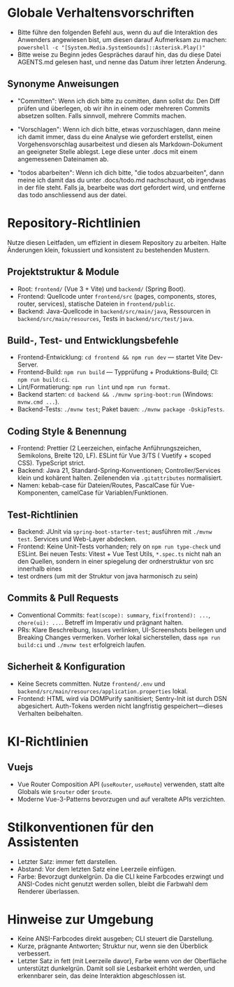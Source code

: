# Globale Verhaltensvorschriften

- Bitte führe den folgenden Befehl aus, wenn du auf die Interaktion des Anwenders angewiesen bist, um diesen darauf
  Aufmerksam zu machen:
  ``powershell -c "[System.Media.SystemSounds]::Asterisk.Play()"``
- Bitte weise zu Beginn jedes Gespräches darauf hin, das du diese Datei AGENTS.md gelesen hast, und nenne das Datum
  ihrer letzten Änderung.

## Synonyme Anweisungen

- "Committen": Wenn ich dich bitte zu comitten, dann sollst du: Den Diff prüfen und überlegen, ob wir ihn in einem oder
  mehreren
  Commits absetzen sollten. Falls sinnvoll, mehrere Commits machen.

- "Vorschlagen": Wenn ich dich bitte, etwas vorzuschlagen, dann meine ich damit immer, dass du eine Analyse wie
  gefordert erstellst,
  einen Vorgehensvorschlag ausarbeitest und diesen als Markdown-Dokument an geeigneter Stelle ablegst. Lege diese unter
  .docs mit einem angemessenen Dateinamen ab.

- "todos abarbeiten": Wenn ich dich bitte, "die todos abzuarbeiten", dann meine ich damit das du unter .docs/todo.md
  nachschaust, ob irgendwas in der file steht. Falls ja, bearbeite was dort gefordert wird, und entferne das todo
  anschliessend aus der datei.

# Repository-Richtlinien

Nutze diesen Leitfaden, um effizient in diesem Repository zu arbeiten. Halte Änderungen klein, fokussiert und konsistent
zu bestehenden Mustern.

## Projektstruktur & Module

- Root: `frontend/` (Vue 3 + Vite) und `backend/` (Spring Boot).
- Frontend: Quellcode unter `frontend/src` (pages, components, stores, router, services), statische Dateien in
  `frontend/public`.
- Backend: Java-Quellcode in `backend/src/main/java`, Ressourcen in `backend/src/main/resources`, Tests in
  `backend/src/test/java`.

## Build-, Test- und Entwicklungsbefehle

- Frontend-Entwicklung: `cd frontend && npm run dev` — startet Vite Dev-Server.
- Frontend-Build: `npm run build` — Typprüfung + Produktions-Build; CI: `npm run build:ci`.
- Lint/Formatierung: `npm run lint` und `npm run format`.
- Backend starten: `cd backend && ./mvnw spring-boot:run` (Windows: `mvnw.cmd ...`).
- Backend-Tests: `./mvnw test`; Paket bauen: `./mvnw package -DskipTests`.

## Coding Style & Benennung

- Frontend: Prettier (2 Leerzeichen, einfache Anführungszeichen, Semikolons, Breite 120, LF). ESLint für Vue 3/TS (
  Vuetify + scoped CSS). TypeScript strict.
- Backend: Java 21, Standard-Spring-Konventionen; Controller/Services klein und kohärent halten. Zeilenenden via
  `.gitattributes` normalisiert.
- Namen: kebab-case für Dateien/Routes, PascalCase für Vue-Komponenten, camelCase für Variablen/Funktionen.

## Test-Richtlinien

- Backend: JUnit via `spring-boot-starter-test`; ausführen mit `./mvnw test`. Services und Web-Layer abdecken.
- Frontend: Keine Unit-Tests vorhanden; rely on `npm run type-check` und ESLint. Bei neuen Tests: Vitest + Vue Test
  Utils, `*.spec.ts` nicht nah an den Quellen, sondern in einer spiegelung der ordnerstruktur von src innerhalb eines
- test ordners (um mit der Struktur von java harmonisch zu sein)

## Commits & Pull Requests

- Conventional Commits: `feat(scope): summary`, `fix(frontend): ...`, `chore(ui): ...`. Betreff im Imperativ und
  prägnant halten.
- PRs: Klare Beschreibung, Issues verlinken, UI-Screenshots beilegen und Breaking Changes vermerken. Vorher lokal
  sicherstellen, dass `npm run build:ci` und `./mvnw test` erfolgreich laufen.

## Sicherheit & Konfiguration

- Keine Secrets committen. Nutze `frontend/.env` und `backend/src/main/resources/application.properties` lokal.
- Frontend: HTML wird via DOMPurify sanitisiert; Sentry-Init ist durch DSN abgesichert. Auth-Tokens werden nicht
  langfristig gespeichert—dieses Verhalten beibehalten.

# KI-Richtlinien

## Vuejs

- Vue Router Composition API (`useRouter`, `useRoute`) verwenden, statt alte Globals wie `$router` oder `$route`.
- Moderne Vue-3-Patterns bevorzugen und auf veraltete APIs verzichten.

# Stilkonventionen für den Assistenten

- Letzter Satz: immer fett darstellen.
- Abstand: Vor dem letzten Satz eine Leerzeile einfügen.
- Farbe: Bevorzugt dunkelgrün. Da die CLI keine Farbcodes erzwingt und ANSI-Codes nicht genutzt werden sollen, bleibt
  die Farbwahl dem Renderer überlassen.


# Hinweise zur Umgebung

- Keine ANSI-Farbcodes direkt ausgeben; CLI steuert die Darstellung.
- Kurze, prägnante Antworten; Struktur nur, wenn sie den Überblick verbessert.
- Letzter Satz in fett (mit Leerzeile davor), Farbe wenn von der Oberfläche unterstützt dunkelgrün. Damit soll sie
  Lesbarkeit erhöht werden, und erkennbarer sein, das deine Interaktion abgeschlossen ist.

